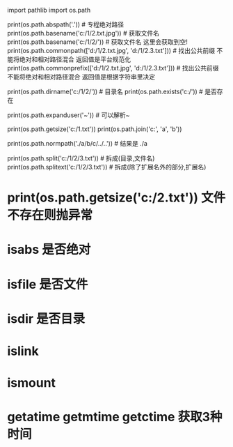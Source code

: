 import pathlib
import os.path

print(os.path.abspath('.'))  # 专程绝对路径
print(os.path.basename('c:/1/2.txt.jpg'))  # 获取文件名
print(os.path.basename('c:/1/2/'))  # 获取文件名 这里会获取到空!
print(os.path.commonpath(['d:/1/2.txt.jpg', 'd:/1/2.3.txt']))  # 找出公共前缀 不能将绝对和相对路径混合 返回值是平台规范化
print(os.path.commonprefix(['d:/1/2.txt.jpg', 'd:/1/2.3.txt']))  # 找出公共前缀 不能将绝对和相对路径混合 返回值是根据字符串里决定

print(os.path.dirname('c:/1/2/'))  # 目录名
print(os.path.exists('c:/'))  # 是否存在

print(os.path.expanduser('~'))  # 可以解析~

print(os.path.getsize('c:/1.txt'))
print(os.path.join('c:', 'a', 'b'))

print(os.path.normpath('./a/b/c/../..'))  # 结果是 ./a

print(os.path.split('c:/1/2/3.txt'))  # 拆成(目录,文件名)
print(os.path.splitext('c:/1/2/3.txt'))  # 拆成(除了扩展名外的部分,扩展名)

# print(os.path.getsize('c:/2.txt')) 文件不存在则抛异常
# isabs 是否绝对
# isfile 是否文件
# isdir 是否目录
# islink
# ismount

# getatime getmtime getctime 获取3种时间
